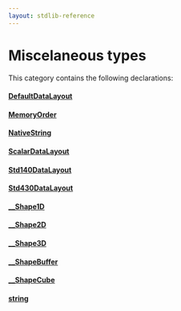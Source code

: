 ```yaml
---
layout: stdlib-reference
---
```

# Miscelaneous types

This category contains the following declarations:

#### [DefaultDataLayout](/stdlib-reference/types/DefaultDataLayout/index)

#### [MemoryOrder](/stdlib-reference/types/MemoryOrder/index)

#### [NativeString](/stdlib-reference/types/NativeString/index)

#### [ScalarDataLayout](/stdlib-reference/types/ScalarDataLayout/index)

#### [Std140DataLayout](/stdlib-reference/types/Std140DataLayout/index)

#### [Std430DataLayout](/stdlib-reference/types/Std430DataLayout/index)

#### [\_\_Shape1D](/stdlib-reference/types/Shape1D/index)

#### [\_\_Shape2D](/stdlib-reference/types/Shape2D/index)

#### [\_\_Shape3D](/stdlib-reference/types/Shape3D/index)

#### [\_\_ShapeBuffer](/stdlib-reference/types/ShapeBuffer/index)

#### [\_\_ShapeCube](/stdlib-reference/types/ShapeCube/index)

#### [string](/stdlib-reference/types/string)


